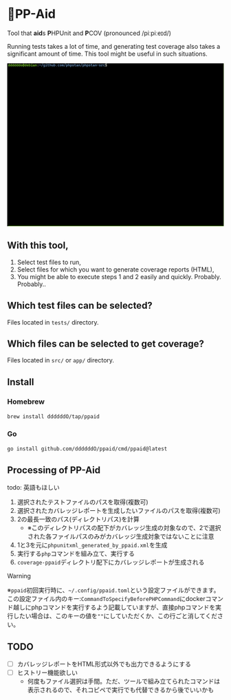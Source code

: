 # 💊PP-Aid
Tool that **aid**s **P**HPUnit and **P**COV (pronounced /piːpiːeɪd/)

Running tests takes a lot of time, and generating test coverage also takes a significant amount of time.
This tool might be useful in such situations.

![](./assets/ppaid_demo.gif)

## With this tool,
1. Select test files to run,
1. Select files for which you want to generate coverage reports (HTML),
1. You might be able to execute steps 1 and 2 easily and quickly. Probably. Probably..

## Which test files can be selected?
Files located in `tests/` directory.

## Which files can be selected to get coverage?
Files located in `src/` or `app/` directory.

## Install

### Homebrew

```console
brew install ddddddO/tap/ppaid
```

### Go
```console
go install github.com/ddddddO/ppaid/cmd/ppaid@latest
```

## Processing of PP-Aid
todo: 英語もほしい

1. 選択されたテストファイルのパスを取得(複数可)
1. 選択されたカバレッジレポートを生成したいファイルのパスを取得(複数可)
1. 2の最長一致のパス(ディレクトリパス)を計算
    - ※このディレクトリパスの配下がカバレッジ生成の対象なので、2で選択された各ファイルパスのみがカバレッジ生成対象ではないことに注意
1. 1と3を元に`phpunitxml_generated_by_ppaid.xml`を生成
1. 実行する`php`コマンドを組み立て、実行する
1. `coverage-ppaid`ディレクトリ配下にカバレッジレポートが生成される

> [!WARNING]
> ※`ppaid`初回実行時に、`~/.config/ppaid.toml`という設定ファイルができます。
> この設定ファイル内のキー:`CommandToSpecifyBeforePHPCommand`にdockerコマンド越しにphpコマンドを実行するよう記載していますが、直接phpコマンドを実行したい場合は、このキーの値を`""`にしていただくか、この行ごと消してください。

## TODO
- [ ] カバレッジレポートをHTML形式以外でも出力できるようにする
- [ ] ヒストリー機能欲しい
    - 何度もファイル選択は手間。ただ、ツールで組み立てられたコマンドは表示されるので、それコピペで実行でも代替できるから後でいいかも